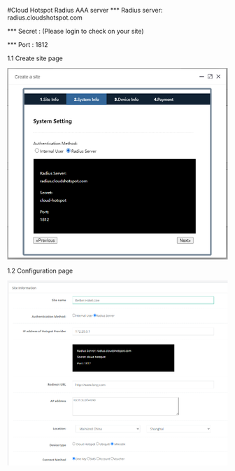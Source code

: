 #Cloud Hotspot Radius AAA server
*** Radius server: radius.cloudshotspot.com


*** Secret : (Please login to check on your site)


*** Port : 1812


1.1 Create site page

![](../../image/cloud-hotspot-radius.png)

1.2 Configuration page

![](../../image/cloud-hotspot-radius-info.png)
